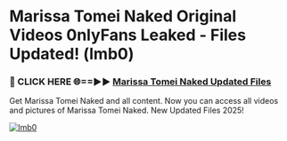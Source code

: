 # Marissa Tomei Naked Original Videos 0nlyFans Leaked - Files Updated! (lmb0)

<h3>🔴 CLICK HERE 🌐==►► <a href="https://tinyurl.com/yckcrads" rel="nofollow">Marissa Tomei Naked Updated Files</a></h3>

Get Marissa Tomei Naked and all content. Now you can access all videos and pictures of Marissa Tomei Naked. New Updated Files 2025!

[![lmb0](https://i.imgur.com/hpKpOFt.gif)](https://tinyurl.com/yckcrads)
